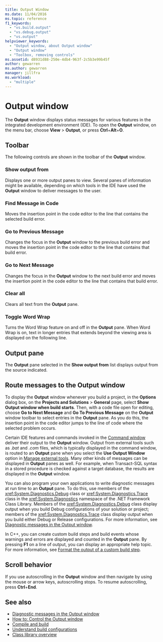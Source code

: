 ```yaml
---
title: Output Window
ms.date: 11/04/2016
ms.topic: reference
f1_keywords:
  - "vs.build.output"
  - "vs.debug.output"
  - "vs.output"
helpviewer_keywords:
  - "Output window, about Output window"
  - "Output window"
  - "Toolbox, removing controls"
ms.assetid: d8931d88-250e-4db4-963f-2c5b3e99b45f
author: gewarren
ms.author: gewarren
manager: jillfra
ms.workload:
  - "multiple"
---
```

# Output window

The **Output** window displays status messages for various features in the integrated development environment (IDE). To open the **Output** window, on the menu bar, choose **View** > **Output**, or press **Ctrl**+**Alt**+**O**.

## Toolbar

The following controls are shown in the toolbar of the **Output** window.

### Show output from

Displays one or more output panes to view. Several panes of information might be available, depending on which tools in the IDE have used the **Output** window to deliver messages to the user.

### Find Message in Code

Moves the insertion point in the code editor to the line that contains the selected build error.

### Go to Previous Message

Changes the focus in the **Output** window to the previous build error and moves the insertion point in the code editor to the line that contains that build error.

### Go to Next Message

Changes the focus in the **Output** window to the next build error and moves the insertion point in the code editor to the line that contains that build error.

### Clear all

Clears all text from the **Output** pane.

### Toggle Word Wrap

Turns the Word Wrap feature on and off in the **Output** pane. When Word Wrap is on, text in longer entries that extends beyond the viewing area is displayed on the following line.

## Output pane

The **Output** pane selected in the **Show output from** list displays output from the source indicated.

## Route messages to the Output window

To display the **Output** window whenever you build a project, in the **Options** dialog box, on the **Projects and Solutions** > **General** page, select **Show Output window when build starts**. Then, with a code file open for editing, choose **Go to Next Message** and **Go To Previous Message** on the **Output** window toolbar to select entries in the **Output** pane. As you do this, the insertion point in the code editor jumps to the line of code where the selected problem occurs.

Certain IDE features and commands invoked in the [Command window](../../ide/reference/command-window.md) deliver their output to the **Output** window. Output from external tools such as *.bat* and *.com* files, which is typically displayed in the command window, is routed to an **Output** pane when you select the **Use Output Window** option in [Manage external tools](../../ide/managing-external-tools.md). Many other kinds of messages can be displayed in **Output** panes as well. For example, when Transact-SQL syntax in a stored procedure is checked against a target database, the results are displayed in the **Output** window.

You can also program your own applications to write diagnostic messages at run time to an **Output** pane. To do this, use members of the <xref:System.Diagnostics.Debug> class or <xref:System.Diagnostics.Trace> class in the <xref:System.Diagnostics> namespace of the .NET Framework Class Library. Members of the <xref:System.Diagnostics.Debug> class display output when you build Debug configurations of your solution or project; members of the <xref:System.Diagnostics.Trace> class display output when you build either Debug or Release configurations. For more information, see [Diagnostic messages in the Output window](../../debugger/diagnostic-messages-in-the-output-window.md).

In C++, you can create custom build steps and build events whose warnings and errors are displayed and counted in the **Output** pane. By pressing **F1** on a line of output, you can display an appropriate help topic. For more information, see [Format the output of a custom build step](/cpp/ide/formatting-the-output-of-a-custom-build-step-or-build-event).

## Scroll behavior

If you use autoscrolling in the **Output** window and then navigate by using the mouse or arrow keys, autoscrolling stops. To resume autoscrolling, press **Ctrl**+**End**.

## See also

- [Diagnostic messages in the Output window](../../debugger/diagnostic-messages-in-the-output-window.md)
- [How to: Control the Output window](https://msdn.microsoft.com/Library/91aebd15-8854-4a7a-9f7d-57376fb4e858)
- [Compile and build](../../ide/compiling-and-building-in-visual-studio.md)
- [Understand build configurations](../../ide/understanding-build-configurations.md)
- [Class library overview](/dotnet/standard/class-library-overview)